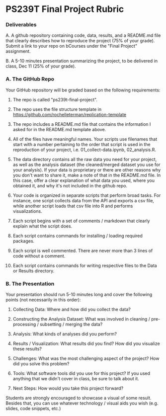 # PS239T Final Project Rubric

### Deliverables

A. A github repository containing code, data, results, and a README.md file that clearly describes how to reproduce the project (75% of your grade). Submit a link to your repo on bCourses under the "Final Project" assignment.

B. A 5-10 minutes presentation summarizing the project, to be delivered in class, Dec 11 (25% of your grade).

### A. The GitHub Repo

Your GitHub repository will be graded based on the following requirements:

1. The repo is called "ps239t-final-project".

2. The repo uses the file structure template in https://github.com/rochelleterman/replication-template

3. The repo includes a README.md file that contains the information I asked for in the README.md template above.

4. All of the files have meaningful names. Your scripts use filenames that start with a number pertaining to the order that script is used in the reproduction of your project, i.e. 01_collect-data.ipynb, 02_analysis.R.

5. The data directory contains all the raw data you need for your project, as well as the analysis dataset (the cleaned/merged dataset you use for your analysis). If your data is proprietary or there are other reasons why you don't want to share it, make a note of that in the README.md file. In this case, offer a clear explanation of what data you used, where you obtained it, and why it's not included in the github repo.

6. Your code is organized in separate scripts that perform broad tasks. For instance, one script collects data from the API and exports a csv file, while another script loads that csv file into R and performs visualizations.

7. Each script begins with a set of comments / markdown that clearly explain what the script does. 

8. Each script contains commands for installing / loading required packages.

9. Each script is well commented. There are never more than 3 lines of code without a comment.

10. Each script contains commands for writing respective files to the Data or Results directory.

### B. The Presentation

Your presentation should run 5-10 minutes long and cover the following points (not necessarily in this order):

1. Collecting Data: Where and how did you collect the data? 

2. Constructing the Analysis Dataset: What was involved in cleaning / pre-processing / subsetting / merging the data?

3. Analysis: What kinds of analyses did you perform?

4. Results / Visualization: What results did you find? How did you visualize these results?

5. Challenges: What was the most challenging aspect of the project? How did you solve this problem?

6. Tools: What software tools did you use for this project? If you used anything that we didn't cover in class, be sure to talk about it.

7. Next Steps: How would you take this project forward?

Students are strongly encouraged to showcase a visual of some result. Besides that, you can use whatever technology / visual aids you wish (e.g. slides, code snippets, etc.)
